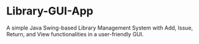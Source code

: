 # Library-GUI-App
A simple Java Swing-based Library Management System with Add, Issue, Return, and View functionalities in a user-friendly GUI.
